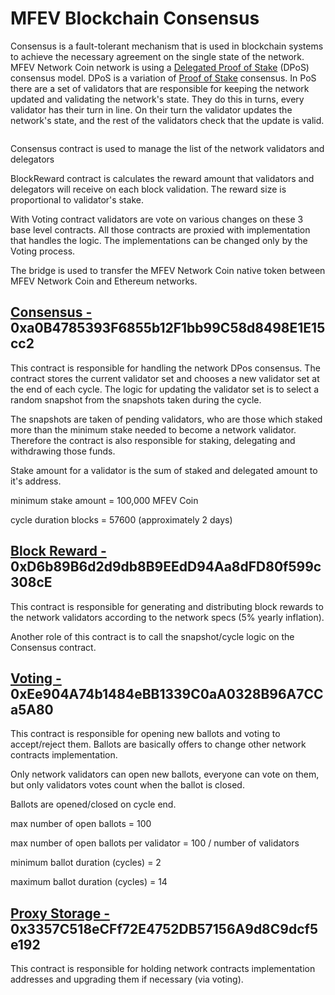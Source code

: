 # MFEV Blockchain Consensus

Consensus is a fault-tolerant mechanism that is used in blockchain systems to achieve the necessary agreement on the single state of the network. MFEV Network Coin network is using a [Delegated Proof of Stake](https://en.bitcoinwiki.org/wiki/DPoS) (DPoS) consensus model. DPoS is a variation of [Proof of Stake](https://en.bitcoinwiki.org/wiki/Proof-of-stake) consensus. In PoS there are a set of validators that are responsible for keeping the network updated and validating the network's state. They do this in turns, every validator has their turn in line. On their turn the validator updates the network's state, and the rest of the validators check that the update is valid.

![]()

Consensus contract is used to manage the list of the network validators and delegators

BlockReward contract is calculates the reward amount that validators and delegators will receive on each block validation. The reward size is proportional to validator's stake.

With Voting contract validators are vote on various changes on these 3 base level contracts. All those contracts are proxied with implementation that handles the logic. The implementations can be changed only by the Voting process.

The bridge is used to transfer the MFEV Network Coin native token between MFEV Network Coin and Ethereum networks.

## [Consensus - ](https://testnet.mediablock.ai/address/0xC48b6EAECd49959235dE3DE5C73974079d2Be325)0xa0B4785393F6855b12F1bb99C58d8498E1E15cc2

This contract is responsible for handling the network DPos consensus. The contract stores the current validator set and chooses a new validator set at the end of each cycle. The logic for updating the validator set is to select a random snapshot from the snapshots taken during the cycle.

The snapshots are taken of pending validators, who are those which staked more than the minimum stake needed to become a network validator. Therefore the contract is also responsible for staking, delegating and withdrawing those funds.

Stake amount for a validator is the sum of staked and delegated amount to it's address.

minimum stake amount = 100,000 MFEV  Coin&#x20;

cycle duration blocks = 57600 (approximately 2 days)

## [Block Reward - ](https://testnet.mediablock.ai/address/0xF3f4A70EE8cFE0A1F28B59B2d85c505c1d32bcbB)0xD6b89B6d2d9db8B9EEdD94Aa8dFD80f599c308cE

This contract is responsible for generating and distributing block rewards to the network validators according to the network specs (5% yearly inflation).

Another role of this contract is to call the snapshot/cycle logic on the Consensus contract.

## [Voting - ](./)0xEe904A74b1484eBB1339C0aA0328B96A7CCa5A80

This contract is responsible for opening new ballots and voting to accept/reject them. Ballots are basically offers to change other network contracts implementation.

Only network validators can open new ballots, everyone can vote on them, but only validators votes count when the ballot is closed.

Ballots are opened/closed on cycle end.

max number of open ballots = 100

max number of open ballots per validator = 100 / number of validators

minimum ballot duration (cycles) = 2

maximum ballot duration (cycles) = 14

## [Proxy Storage - ](./)0x3357C518eCFf72E4752DB57156A9d8C9dcf5e192

This contract is responsible for holding network contracts implementation addresses and upgrading them if necessary (via voting).
